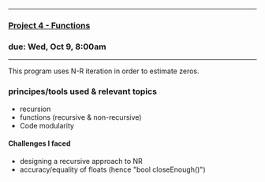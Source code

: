 ---------------------
### [Project 4 - Functions](http://faculty.cse.tamu.edu/ioerger/cs121h-fall19/Project4.txt)
### due: Wed, Oct 9, 8:00am
---------------------

This program uses N-R iteration in order to estimate zeros.


### principes/tools used & relevant topics
- recursion
- functions (recursive & non-recursive)
- Code modularity

#### Challenges I faced
- designing a recursive approach to NR
- accuracy/equality of floats (hence "bool closeEnough()")